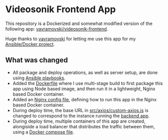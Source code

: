 # Videosonik Frontend App

This repository is a Dockerized and somewhat modified version of the following app: [vavramovski/videosonik-frontend](https://github.com/vavramovski/videosonik-frontend). 

Huge thanks to [vavramovski](https://github.com/vavramovski) for letting me use this app for my [Ansible/Docker project](https://github.com/amilovanovikj/videosonik-devops).

## What was changed

- All package and deploy operations, as well as server setup, are done using [Ansible playbooks](https://github.com/amilovanovikj/videosonik-devops/tree/master/playbooks).
- Added the [Dockerfile](https://github.com/amilovanovikj/videosonik-frontend/blob/master/Dockerfile) where I use multi-stage build to first package this app using Node based image, and then run it in a lightweight, Nginx based Docker container.
- Added an [Nginx config file](https://github.com/amilovanovikj/videosonik-frontend/blob/master/nginx.conf), defining how to run this app in the Nginx based Docker container.
- During deploy time, the base URL in [src/axios/custom-axios.js](https://github.com/amilovanovikj/videosonik-frontend/blob/master/src/axios/custom-axios.js) is changed to correspond to the instance running the [backend app](https://github.com/amilovanovikj/videosonik-backend).
- During deploy time, multiple containers of this app are created, alongiside a load balancer that distributes the traffic between them, using a [Docker compose file](https://github.com/amilovanovikj/videosonik-devops/blob/master/playbooks/templates/docker-compose.yml.j2).

